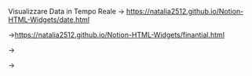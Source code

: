 Visualizzare Data in Tempo Reale -> https://natalia2512.github.io/Notion-HTML-Widgets/date.html

->https://natalia2512.github.io/Notion-HTML-Widgets/finantial.html

->

->
